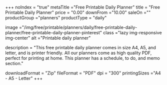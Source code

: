 +++
noIndex = "true"
metaTitle ="Free Printable Daily Planner"
title = "Free Printable Daily Planner"
price = "0.00"
downFrom ="10.00"
saleOn =""
productGroup ="planners"
productType = "daily"

image ="/img/free/printable/planners/daily/free-printable-daily-planner/free-printable-daily-planner-pinterest"
class ="lazy img-responsive img-center"
alt ="Printable daily planner"

description = "This free printable daily planner comes in size A4, A5, and letter, and is printer friendly. All our planners come as high quality PDF, perfect for printing at home. This planner has a schedule, to do, and memo section."

downloadFormat = "Zip"
fileFormat = "PDF"
dpi = "300"
printingSizes ="A4 - A5 - Letter"
+++